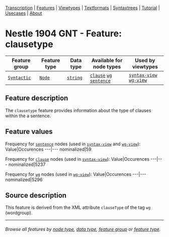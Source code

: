 <a name="start"></a>
<div class="hidden-content">
<a href="../transcription.md">Transcription</a> | <a href="README.md#start">Features</a> | <a href="../viewtypes.md#start">Viewtypes</a> | <a href="../textformats.md#start">Textformats</a> |  <a href="../syntaxtrees.md#start">Syntaxtrees</a> | <a href="../../tutorial/README.md#start">Tutorial</a> | <a href="../usecases/README.md#start">Usecases</a> | <a href="../about.md#start">About</a>
</div>

# Nestle 1904 GNT - Feature: clausetype

Feature group | Feature type | Data type | Available for node types | Used by viewtypes
---  | --- | --- | --- | ---
[`Syntactic`](featuresbygroup.md#syntactic-features) | [`Node`](featuresbyfeaturetype.md#node-features)  | [`string`](featuresbydatatype.md#string-datatype) | [`clause`](featuresbynodetype.md#clause-nodes) [`wg`](featuresbynodetype.md#wordgroup-nodes) [`sentence`](featuresbynodetype.md#sentence-nodes) | [`syntax-view`](../syntax-view.md#start) [`wg-view`](../wg-view.md#start)

## Feature description

The `clausetype` feature provides information about the type of clauses within the a sentence.

## Feature values

Frequency for [`sentence`](featuresbynodetype.md#sentence-nodes) nodes (used in [`syntax-view`](../syntax-view.md#start) and [`wg-view`](../wg-view.md#start)): 
Value|Occurences
---|---
nominalized|59

Frequency for  [`clause`](featuresbynodetype.md#clause-nodes) nodes (used in [`syntax-view`](../syntax-view.md#start)):
Value|Occurences
---|---
nominalized|5237

Frequency for [`wg`](featurebynodetype.md#wordgroup-nodes) nodes (used in [`wg-view`](../wg-view.md#start)):
Value|Occurences
---|---
nominalized|5296

## Source description

This feature is derived from the XML attribute `clauseType` of the tag `wg` (wordgroup).

---
###### *Browse all features by [node type](featuresbynodetype.md#start), [data type](featuresbydatatype.md#start), [feature group](featuresbygroup.md#start) or [feature type](featuresbyfeaturetype.md#start).*

